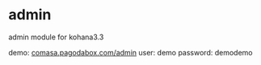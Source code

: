admin
=====

admin module for kohana3.3

demo: <a target="_blank" href="comasa.pagodabox.com">comasa.pagodabox.com/admin</a>
user: demo
password: demodemo